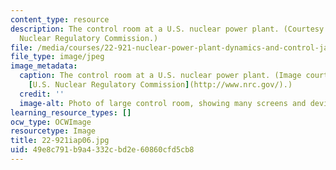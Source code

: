 ```yaml
---
content_type: resource
description: The control room at a U.S. nuclear power plant. (Courtesy of the U.S.
  Nuclear Regulatory Commission.)
file: /media/courses/22-921-nuclear-power-plant-dynamics-and-control-january-iap-2006/49e8c791b9a4332cbd2e60860cfd5cb8_22-921iap06.jpg
file_type: image/jpeg
image_metadata:
  caption: The control room at a U.S. nuclear power plant. (Image courtesy of the
    [U.S. Nuclear Regulatory Commission](http://www.nrc.gov/).)
  credit: ''
  image-alt: Photo of large control room, showing many screens and devices.
learning_resource_types: []
ocw_type: OCWImage
resourcetype: Image
title: 22-921iap06.jpg
uid: 49e8c791-b9a4-332c-bd2e-60860cfd5cb8
---
```

